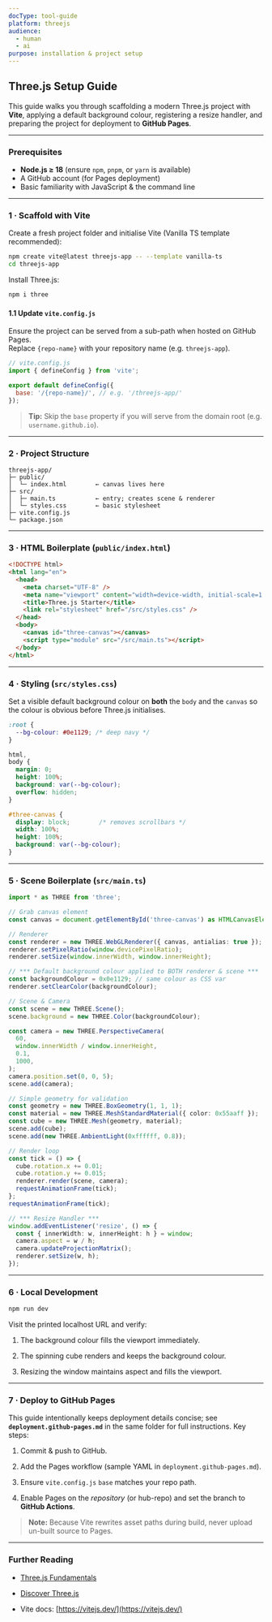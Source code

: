```yaml
---
docType: tool-guide
platform: threejs
audience:
  - human
  - ai
purpose: installation & project setup
---
```


## Three.js Setup Guide

This guide walks you through scaffolding a modern Three.js project with **Vite**, applying a default background colour, registering a resize handler, and preparing the project for deployment to **GitHub Pages**.

---

### Prerequisites
- **Node.js ≥ 18** (ensure `npm`, `pnpm`, or `yarn` is available)
- A GitHub account (for Pages deployment)
- Basic familiarity with JavaScript & the command line

---

### 1 · Scaffold with Vite

Create a fresh project folder and initialise Vite (Vanilla TS template recommended):

```bash
npm create vite@latest threejs-app -- --template vanilla-ts
cd threejs-app
```

Install Three.js:

```bash
npm i three
```

#### 1.1 Update `vite.config.js`

Ensure the project can be served from a sub-path when hosted on GitHub Pages.  
Replace `{repo-name}` with your repository name (e.g. `threejs-app`).

```js
// vite.config.js
import { defineConfig } from 'vite';

export default defineConfig({
  base: '/{repo-name}/', // e.g. '/threejs-app/'
});
```

> **Tip:** Skip the `base` property if you will serve from the domain root (e.g. `username.github.io`).

---

### 2 · Project Structure

```
threejs-app/
├─ public/
│  └─ index.html        ← canvas lives here
├─ src/
│  ├─ main.ts           ← entry; creates scene & renderer
│  └─ styles.css        ← basic stylesheet
├─ vite.config.js
└─ package.json
```

---

### 3 · HTML Boilerplate (`public/index.html`)

```html
<!DOCTYPE html>
<html lang="en">
  <head>
    <meta charset="UTF-8" />
    <meta name="viewport" content="width=device-width, initial-scale=1.0" />
    <title>Three.js Starter</title>
    <link rel="stylesheet" href="/src/styles.css" />
  </head>
  <body>
    <canvas id="three-canvas"></canvas>
    <script type="module" src="/src/main.ts"></script>
  </body>
</html>
```

---

### 4 · Styling (`src/styles.css`)

Set a visible default background colour on **both** the `body` and the `canvas` so the colour is obvious before Three.js initialises.

```css
:root {
  --bg-colour: #0e1129; /* deep navy */
}

html,
body {
  margin: 0;
  height: 100%;
  background: var(--bg-colour);
  overflow: hidden;
}

#three-canvas {
  display: block;        /* removes scrollbars */
  width: 100%;
  height: 100%;
  background: var(--bg-colour);
}
```

---

### 5 · Scene Boilerplate (`src/main.ts`)

```ts
import * as THREE from 'three';

// Grab canvas element
const canvas = document.getElementById('three-canvas') as HTMLCanvasElement;

// Renderer
const renderer = new THREE.WebGLRenderer({ canvas, antialias: true });
renderer.setPixelRatio(window.devicePixelRatio);
renderer.setSize(window.innerWidth, window.innerHeight);

// *** Default background colour applied to BOTH renderer & scene ***
const backgroundColour = 0x0e1129; // same colour as CSS var
renderer.setClearColor(backgroundColour);

// Scene & Camera
const scene = new THREE.Scene();
scene.background = new THREE.Color(backgroundColour);

const camera = new THREE.PerspectiveCamera(
  60,
  window.innerWidth / window.innerHeight,
  0.1,
  1000,
);
camera.position.set(0, 0, 5);
scene.add(camera);

// Simple geometry for validation
const geometry = new THREE.BoxGeometry(1, 1, 1);
const material = new THREE.MeshStandardMaterial({ color: 0x55aaff });
const cube = new THREE.Mesh(geometry, material);
scene.add(cube);
scene.add(new THREE.AmbientLight(0xffffff, 0.8));

// Render loop
const tick = () => {
  cube.rotation.x += 0.01;
  cube.rotation.y += 0.015;
  renderer.render(scene, camera);
  requestAnimationFrame(tick);
};
requestAnimationFrame(tick);

// *** Resize Handler ***
window.addEventListener('resize', () => {
  const { innerWidth: w, innerHeight: h } = window;
  camera.aspect = w / h;
  camera.updateProjectionMatrix();
  renderer.setSize(w, h);
});
```

---

### 6 · Local Development

```bash
npm run dev
```

Visit the printed localhost URL and verify:

1. The background colour fills the viewport immediately.
    
2. The spinning cube renders and keeps the background colour.
    
3. Resizing the window maintains aspect and fills the viewport.
    

---

### 7 · Deploy to GitHub Pages

This guide intentionally keeps deployment details concise; see **`deployment.github-pages.md`** in the same folder for full instructions. Key steps:

1. Commit & push to GitHub.
    
2. Add the Pages workflow (sample YAML in `deployment.github-pages.md`).
    
3. Ensure `vite.config.js` `base` matches your repo path.
    
4. Enable Pages on the _repository_ (or hub-repo) and set the branch to **GitHub Actions**.
    

> **Note:** Because Vite rewrites asset paths during build, never upload un-built source to Pages.

---

### Further Reading

- [Three.js Fundamentals](https://threejsfundamentals.org/)
    
- [Discover Three.js](https://discoverthreejs.com/)
    
- Vite docs: [https://vitejs.dev/](https://vitejs.dev/)